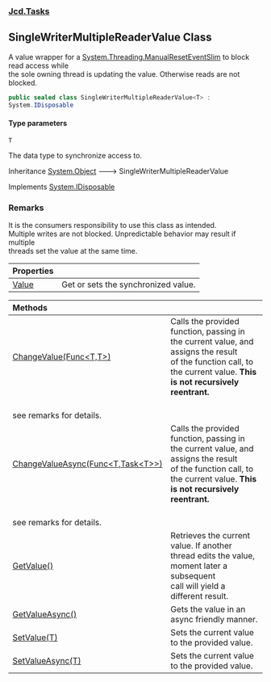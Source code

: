 ### [Jcd.Tasks](Jcd.Tasks.md 'Jcd.Tasks')

## SingleWriterMultipleReaderValue<T> Class

A value wrapper for a [System.Threading.ManualResetEventSlim](https://docs.microsoft.com/en-us/dotnet/api/System.Threading.ManualResetEventSlim 'System.Threading.ManualResetEventSlim') to block read access while  
the sole owning thread is updating the value. Otherwise reads are not blocked.

```csharp
public sealed class SingleWriterMultipleReaderValue<T> :
System.IDisposable
```
#### Type parameters

<a name='Jcd.Tasks.SingleWriterMultipleReaderValue_T_.T'></a>

`T`

The data type to synchronize access to.

Inheritance [System.Object](https://docs.microsoft.com/en-us/dotnet/api/System.Object 'System.Object') &#129106; SingleWriterMultipleReaderValue<T>

Implements [System.IDisposable](https://docs.microsoft.com/en-us/dotnet/api/System.IDisposable 'System.IDisposable')

### Remarks
It is the consumers responsibility to use this class as intended.  
Multiple writes are not blocked. Unpredictable behavior may result if multiple  
threads set the value at the same time.

| Properties | |
| :--- | :--- |
| [Value](Jcd.Tasks.SingleWriterMultipleReaderValue_T_.Value.md 'Jcd.Tasks.SingleWriterMultipleReaderValue<T>.Value') | Get or sets the synchronized value. |

| Methods | |
| :--- | :--- |
| [ChangeValue(Func&lt;T,T&gt;)](Jcd.Tasks.SingleWriterMultipleReaderValue_T_.ChangeValue(System.Func_T,T_).md 'Jcd.Tasks.SingleWriterMultipleReaderValue<T>.ChangeValue(System.Func<T,T>)') | Calls the provided function, passing in the current value, and assigns the result<br/>of the function call, to the current value. <b>This is not recursively reentrant.<br/>see remarks for details.</b> |
| [ChangeValueAsync(Func&lt;T,Task&lt;T&gt;&gt;)](Jcd.Tasks.SingleWriterMultipleReaderValue_T_.ChangeValueAsync(System.Func_T,System.Threading.Tasks.Task_T__).md 'Jcd.Tasks.SingleWriterMultipleReaderValue<T>.ChangeValueAsync(System.Func<T,System.Threading.Tasks.Task<T>>)') | Calls the provided function, passing in the current value, and assigns the result<br/>of the function call, to the current value. <b>This is not recursively reentrant.<br/>see remarks for details.</b> |
| [GetValue()](Jcd.Tasks.SingleWriterMultipleReaderValue_T_.GetValue().md 'Jcd.Tasks.SingleWriterMultipleReaderValue<T>.GetValue()') | Retrieves the current value. If another thread edits the value, moment later a subsequent<br/>call will yield a different result. |
| [GetValueAsync()](Jcd.Tasks.SingleWriterMultipleReaderValue_T_.GetValueAsync().md 'Jcd.Tasks.SingleWriterMultipleReaderValue<T>.GetValueAsync()') | Gets the value in an async friendly manner. |
| [SetValue(T)](Jcd.Tasks.SingleWriterMultipleReaderValue_T_.SetValue(T).md 'Jcd.Tasks.SingleWriterMultipleReaderValue<T>.SetValue(T)') | Sets the current value to the provided value. |
| [SetValueAsync(T)](Jcd.Tasks.SingleWriterMultipleReaderValue_T_.SetValueAsync(T).md 'Jcd.Tasks.SingleWriterMultipleReaderValue<T>.SetValueAsync(T)') | Sets the current value to the provided value. |

